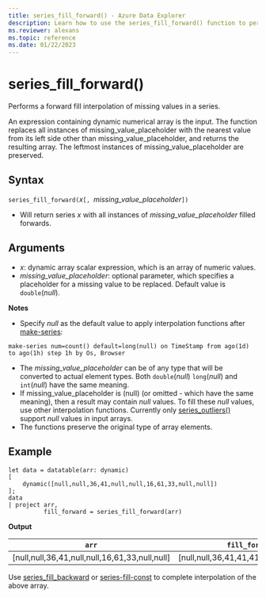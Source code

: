 ```yaml
---
title: series_fill_forward() - Azure Data Explorer
description: Learn how to use the series_fill_forward() function to perform a forward fill interpolation of missing values in a series.
ms.reviewer: alexans
ms.topic: reference
ms.date: 01/22/2023
---
```

# series_fill_forward()

Performs a forward fill interpolation of missing values in a series.

An expression containing dynamic numerical array is the input. The function replaces all instances of missing_value_placeholder with the nearest value from its left side other than missing_value_placeholder, and returns the resulting array. The leftmost instances of missing_value_placeholder are preserved.

## Syntax

`series_fill_forward(`*x*`[, `*missing_value_placeholder*`])`

* Will return series *x* with all instances of *missing_value_placeholder* filled forwards.

## Arguments

* *x*: dynamic array scalar expression, which is an array of numeric values. 
* *missing_value_placeholder*: optional parameter, which specifies a placeholder for a missing value to be replaced. Default value is `double`(*null*).

**Notes**

* Specify *null* as the default value to apply interpolation functions after [make-series](make-seriesoperator.md): 

<!-- csl: https://help.kusto.windows.net/Samples -->
```kusto
make-series num=count() default=long(null) on TimeStamp from ago(1d) to ago(1h) step 1h by Os, Browser
```

* The *missing_value_placeholder* can be of any type that will be converted to actual element types. Both `double`(*null*) `long`(*null*) and `int`(*null*) have the same meaning.
* If missing_value_placeholder is (null) (or omitted - which have the same meaning), then a result may contain *null* values. To fill these *null* values, use other interpolation functions. Currently only [series_outliers()](series-outliersfunction.md) support *null* values in input arrays.
* The functions preserve the original type of array elements.

## Example

<!-- csl: https://help.kusto.windows.net/Samples -->
```kusto
let data = datatable(arr: dynamic)
[
    dynamic([null,null,36,41,null,null,16,61,33,null,null])   
];
data 
| project arr, 
          fill_forward = series_fill_forward(arr)  

```

**Output**

|`arr`|`fill_forward`|
|---|---|
|[null,null,36,41,null,null,16,61,33,null,null]|[null,null,36,41,41,41,16,61,33,33,33]|

Use [series_fill_backward](series-fill-backwardfunction.md) or [series-fill-const](series-fill-constfunction.md) to complete interpolation of the above array.
